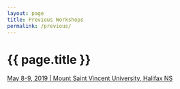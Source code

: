 ```yaml
---
layout: page
title: Previous Workshops
permalink: /previous/
---
```


# {{ page.title }}

[May 8-9, 2019 | Mount Saint Vincent University, Halifax NS](/2019)
